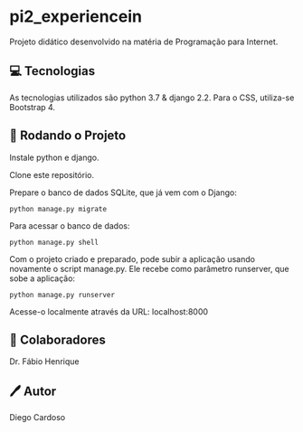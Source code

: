 # pi2_experiencein
Projeto didático desenvolvido na matéria de Programação para Internet.
## 💻 Tecnologias
As tecnologias utilizados são python 3.7 & django 2.2.
Para o CSS, utiliza-se Bootstrap 4.
## 🚀 Rodando o Projeto
Instale python e django.

Clone este repositório.

Prepare o banco de dados SQLite, que já vem com o Django:
```
python manage.py migrate
```
Para acessar o banco de dados:
```
python manage.py shell
```

Com o projeto criado e preparado, pode subir a aplicação usando novamente o script manage.py. Ele recebe como parâmetro runserver, que sobe a aplicação:
```
python manage.py runserver
```
Acesse-o localmente através da URL:
localhost:8000

## 🤝 Colaboradores
Dr. Fábio Henrique
## 🖊️ Autor
Diego Cardoso
